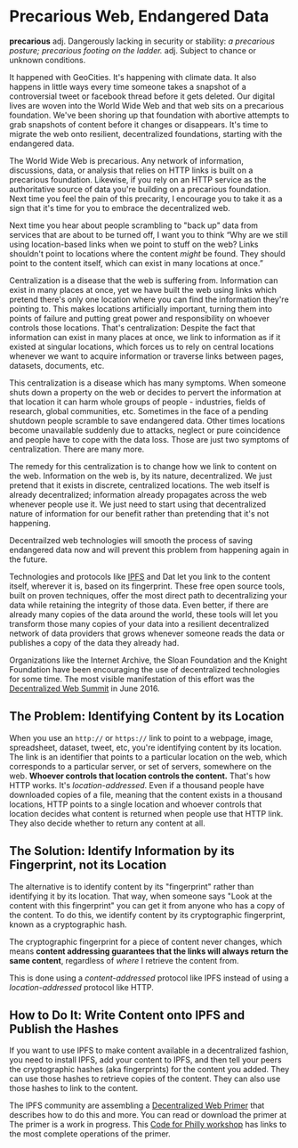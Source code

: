 Precarious Web, Endangered Data
===

**precarious**
adj. Dangerously lacking in security or stability: _a precarious posture; precarious footing on the ladder._
adj. Subject to chance or unknown conditions.

It happened with GeoCities. It's happening with climate data. It also happens in little ways every time someone takes a snapshot of a controversial tweet or facebook thread before it gets deleted. Our digital lives are woven into the World Wide Web and that web sits on a precarious foundation. We've been shoring up that foundation with abortive attempts to grab snapshots of content before it changes or disappears. It's time to migrate the web onto resilient, decentralized foundations, starting with the endangered data.


The World Wide Web is precarious. Any network of information, discussions, data, or analysis that relies on HTTP links is built on a precarious foundation. Likewise, if you rely on an HTTP service as the authoritative source of data you're building on a precarious foundation. Next time you feel the pain of this precarity, I encourage you to take it as a sign that it's time for you to embrace the decentralized web.

Next time you hear about people scrambling to "back up" data from services that are about to be turned off, I want you to think “Why are we still using location-based links when we point to stuff on the web? Links shouldn't point to locations where the content _might_ be found. They should point to the content itself, which can exist in many locations at once.” 


Centralization is a disease that the web is suffering from. Information can exist in many places at once, yet we have built the web using links which pretend there's only one location where you can find the information they're pointing to. This makes locations artificially important, turning them into points of failure and putting great power and responsibility on whoever controls those locations. That's centralization: Despite the fact that information can exist in many places at once, we link to information as if it existed at singular locations, which forces us to rely on central locations whenever we want to acquire information or traverse links between pages, datasets, documents, etc. 


This centralization is a disease which has many symptoms. When someone shuts down a property on the web or decides to pervert the information at that location it can harm whole groups of people - industries, fields of research, global communities, etc. Sometimes in the face of a pending shutdown people scramble to save endangered data. Other times locations become unavailable suddenly due to attacks, neglect or pure coincidence and people have to cope with the data loss. Those are just two symptoms of centralization. There are many more.


The remedy for this centralization is to change how we link to content on the web. Information on the web is, by its nature, decentralized. We just pretend that it exists in discrete, centralized locations. The web itself is already decentralized; information already propagates across the web whenever people use it. We just need to start using that decentralized nature of information for our benefit rather than pretending that it's not happening.


Decentrailzed web technologies will smooth the process of saving endangered data now and will prevent this problem from happening again in the future.


Technologies and protocols like [IPFS](https://ipfs.io) and Dat let you link to the content itself, wherever it is, based on its fingerprint. These free open source tools, built on proven techniques, offer the most direct path to decentralizing your data while retaining the integrity of those data. Even better, if there are already many copies of the data around the world, these tools will let you transform those many copies of your data into a resilient decentralized network of data providers that grows whenever someone reads the data or publishes a copy of the data they already had.  


Organizations like the Internet Archive, the Sloan Foundation and the Knight Foundation have been encouraging the use of decentralized technologies for some time. The most visible manifestation of this effort was the [Decentralized Web Summit](https://www.decentralizedweb.net) in June 2016.

## The Problem: Identifying Content by its Location

When you use an `http://` or `https://` link to point to a webpage, image, spreadsheet, dataset, tweet, etc, you're identifying content by its location.  The link is an identifier that points to a particular location on the web, which corresponds to a particular server, or set of servers, somewhere on the web.  **Whoever controls that location controls the content.** That's how HTTP works. It's _location-addressed_. Even if a thousand people have downloaded copies of a file, meaning that the content exists in a thousand locations, HTTP points to a single location and whoever controls that location decides what content is returned when people use that HTTP link.
They also decide whether to return any content at all.

## The Solution: Identify Information by its Fingerprint, not its Location

The alternative is to identify content by its "fingerprint" rather than identifying it by its location. That way, when someone says "Look at the content with this fingerprint" you can get it from anyone who has a copy of the content. To do this, we identify content by its cryptographic fingerprint, known as a cryptographic hash.

The cryptographic fingerprint for a piece of content never changes, which means **content addressing guarantees that the links will always return the same content**, regardless of _where_ I retrieve the content from.

This is done using a _content-addressed_ protocol like IPFS instead of using a _location-addressed_ protocol like HTTP.

## How to Do It: Write Content onto IPFS and Publish the Hashes

If you want to use IPFS to make content available in a decentralized fashion, you need to install IPFS, add your content to IPFS, and then tell your peers the cryptographic hashes (aka fingerprints) for the content you added. They can use those hashes to retrieve copies of the content. They can also use those hashes to link to the content.


The IPFS community are assembling a [Decentralized Web Primer](https://flyingzumwalt.gitbooks.io/decentralized-web-primer) that describes how to do this and more. You can read or download the primer at The primer is a work in progress. This [Code for Philly workshop](http://codeforphilly.github.io/decentralized-data/tutorials/ipfs/) has links to the most complete operations of the primer.
